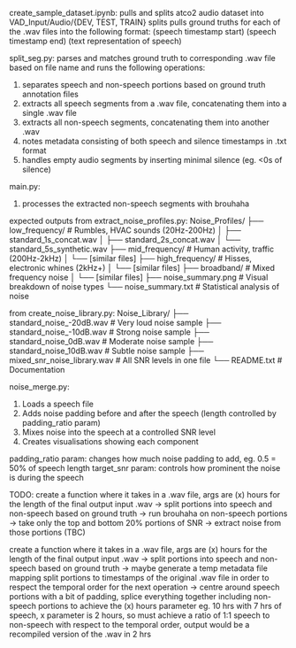 create_sample_dataset.ipynb:
pulls and splits atco2 audio dataset into VAD_Input/Audio/{DEV, TEST, TRAIN} splits
pulls ground truths for each of the .wav files into the following format: (speech timestamp start) (speech timestamp end) (text representation of speech)

split_seg.py:
parses and matches ground truth to corresponding .wav file based on file name and runs the following operations:
1. separates speech and non-speech portions based on ground truth annotation files
2. extracts all speech segments from a .wav file, concatenating them into a single .wav file
3. extracts all non-speech segments, concatenating them into another .wav
4. notes metadata consisting of both speech and silence timestamps in .txt format
5. handles empty audio segments by inserting minimal silence (eg. <0s of silence)

main.py:
1. processes the extracted non-speech segments with brouhaha

expected outputs from extract_noise_profiles.py:
Noise_Profiles/
├── low_frequency/         # Rumbles, HVAC sounds (20Hz-200Hz)
│   ├── standard_1s_concat.wav
│   ├── standard_2s_concat.wav
│   └── standard_5s_synthetic.wav
├── mid_frequency/         # Human activity, traffic (200Hz-2kHz)
│   └── [similar files]
├── high_frequency/        # Hisses, electronic whines (2kHz+)
│   └── [similar files]
├── broadband/             # Mixed frequency noise
│   └── [similar files]
├── noise_summary.png      # Visual breakdown of noise types
└── noise_summary.txt      # Statistical analysis of noise

from create_noise_library.py:
Noise_Library/
├── standard_noise_-20dB.wav   # Very loud noise sample
├── standard_noise_-10dB.wav   # Strong noise sample
├── standard_noise_0dB.wav     # Moderate noise sample
├── standard_noise_10dB.wav    # Subtle noise sample
├── mixed_snr_noise_library.wav  # All SNR levels in one file
└── README.txt                   # Documentation

noise_merge.py:
1. Loads a speech file
2. Adds noise padding before and after the speech (length controlled by padding_ratio param)
3. Mixes noise into the speech at a controlled SNR level
4. Creates visualisations showing each component

padding_ratio param: changes how much noise padding to add, eg. 0.5 = 50% of speech length
target_snr param: controls how prominent the noise is during the speech

TODO:
create a function where it takes in a .wav file, args are (x) hours for the length of the final output
input .wav -> split portions into speech and non-speech based on ground truth -> run brouhaha on non-speech portions -> take only the top and bottom 20% portions of SNR -> extract noise from those portions (TBC) 

create a function where it takes in a .wav file, args are (x) hours for the length of the final output
input .wav -> split portions into speech and non-speech based on ground truth -> maybe generate a temp metadata file mapping split portions to timestamps of the original .wav file in order to respect the temporal order for the next operation -> centre around speech portions with a bit of padding, splice everything together including non-speech portions to achieve the (x) hours parameter eg. 10 hrs with 7 hrs of speech, x parameter is 2 hours, so must achieve a ratio of 1:1 speech to non-speech with respect to the temporal order, output would be a recompiled version of the .wav in 2 hrs